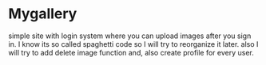 # Mygallery
simple site with login system where you can upload images after you sign in.
I know its so called spaghetti code so I will try to reorganize it later. also I will try to add delete image function and, also create profile for every user.

